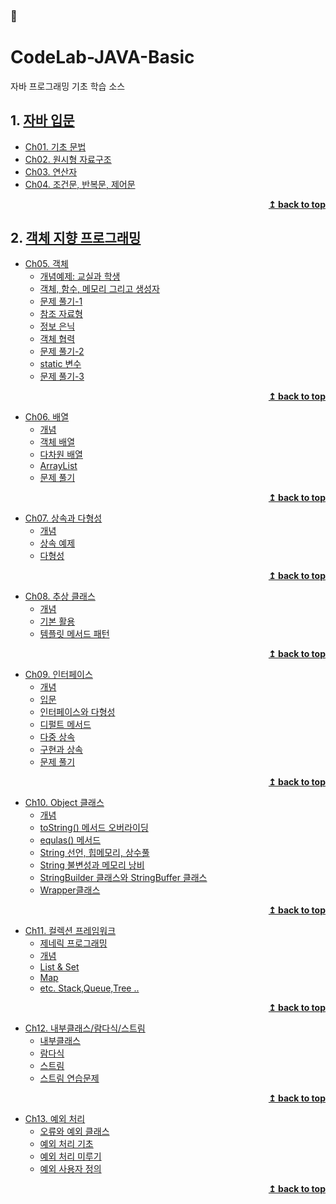 ### :open_book:

# CodeLab-JAVA-Basic
자바 프로그래밍 기초 학습 소스

## 1. [자바 입문](./01-NewJavaProject/src#자바-입문)

- [Ch01. 기초 문법](./01-NewJavaProject/src/ch01/hello#ch01-자바프로그램-입문)
- [Ch02. 원시형 자료구조](./01-NewJavaProject/src/ch02/data_type#ch02-기초-자료구조)
- [Ch03. 연산자](./01-NewJavaProject/src/ch03/operator)
- [Ch04. 조건문, 반복문, 제어문](./01-NewJavaProject/src/ch04/control_statement)

<div align="right"><b><a href="#open_book">↥ back to top</a></b></div>

## 2. [객체 지향 프로그래밍](./02-ObjectOrientedProgramming/src#객체-지향-프로그래밍)

- [Ch05. 객체](./02-ObjectOrientedProgramming/src/ch05/object#ch05객체)  
	- [개념예제: 교실과 학생](./02-ObjectOrientedProgramming/src/ch05/object/classpart/README.md#객체)  
	- [객체, 함수, 메모리 그리고 생성자](./02-ObjectOrientedProgramming/src/ch05/object/function/README.md#객체와-함수와-메모리)  
	- [문제 풀기-1](./02-ObjectOrientedProgramming/src/ch05/object/solveProblem1/README.md#문제-풀기)  
	- [참조 자료형](./02-ObjectOrientedProgramming/src/ch05/object/referenceDataType#L참조-자료형)  
	- [정보 은닉](./02-ObjectOrientedProgramming/src/ch05/object/hiding#정보-은닉)  
	- [객체 협력](./02-ObjectOrientedProgramming/src/ch05/object/cooperation#객체-협력)  
	- [문제 풀기-2](./02-ObjectOrientedProgramming/src/ch05/object/solveProblem2#문제-풀기-2)  
	- [static 변수](./02-ObjectOrientedProgramming/src/ch05/object/staticEx#static-변수)
	- [문제 풀기-3](./02-ObjectOrientedProgramming/src/ch05/object/solveProblem3#문제-풀기-3)  

<div align="right"><b><a href="#open_book">↥ back to top</a></b></div>

- [Ch06. 배열](./02-ObjectOrientedProgramming/src/ch06/array#ch06배열)  
	- [개념](./02-ObjectOrientedProgramming/src/ch06/array/intro/README.md#배열이란)  
	- [객체 배열](./02-ObjectOrientedProgramming/src/ch06/array/objectArray/README.md#객체-배열)  
	- [다차원 배열](./02-ObjectOrientedProgramming/src/ch06/array/multiArray/README.md#다차원-배열)  
	- [ArrayList](./02-ObjectOrientedProgramming/src/ch06/array/arrayList#ArrayList)  
	- [문제 풀기](./02-ObjectOrientedProgramming/src/ch06/array/solveProblem#문제-풀기)  

<div align="right"><b><a href="#open_book">↥ back to top</a></b></div>

- [Ch07. 상속과 다형성](./02-ObjectOrientedProgramming/src/ch07/inheritance#ch07상속과-다형성)  
  - [개념](./02-ObjectOrientedProgramming/src/ch07/inheritance/intro#상속이란)
  - [상속 예제](./02-ObjectOrientedProgramming/src/ch07/inheritance/exInheritance#-상속-예제 )
  - [다형성](./02-ObjectOrientedProgramming/src/ch07/inheritance/polymorphism#다형성polymorphism)

<div align="right"><b><a href="#open_book">↥ back to top</a></b></div>

- [Ch08. 추상 클래스](./02-ObjectOrientedProgramming/src/ch08/abstractClass#ch08추상-클래스)  
  - [개념](./02-ObjectOrientedProgramming/src/ch08/abstractClass/intro#추상클래스)
  - [기본 활용](./02-ObjectOrientedProgramming/src/ch08/abstractClass/example#추상클래스-기본-활용)
  - [템플릿 메서드 패턴](./02-ObjectOrientedProgramming/src/ch08/abstractClass/template#템플릿-메서드-패턴)

<div align="right"><b><a href="#open_book">↥ back to top</a></b></div>

- [Ch09. 인터페이스](./02-ObjectOrientedProgramming/src/ch09/interface_#ch09인터페이스)  
  - [개념](./02-ObjectOrientedProgramming/src/ch09/interface_/intro#인터페이스 )
  - [입문](./02-ObjectOrientedProgramming/src/ch09/interface_/exmaple#인터페이스-입문)
  - [인터페이스와 다형성](./02-ObjectOrientedProgramming/src/ch09/interface_/practice#인터페이스와-다형성)
  - [디펄트 메서드](./02-ObjectOrientedProgramming/src/ch09/interface_/exmaple2#디펄트-메서드)
  - [다중 상속](./02-ObjectOrientedProgramming/src/ch09/interface_/exmaple3#인터페이스-간의-다중-상속)
  - [구현과 상속](./02-ObjectOrientedProgramming/src/ch09/interface_/exmaple4#인터페이스-구현과-클래스-상속-함께-사용하기)
  - [문제 풀기](./02-ObjectOrientedProgramming/src/ch09/interface_/solveProblem#문제-풀기)

<div align="right"><b><a href="#open_book">↥ back to top</a></b></div>

- [Ch10. Object 클래스](./02-ObjectOrientedProgramming/src/ch10/objectClass#ch10object-class)  
  - [개념](./02-ObjectOrientedProgramming/src/ch10/objectClass#1-개념) 
  - [toString() 메서드 오버라이딩](./02-ObjectOrientedProgramming/src/ch10/objectClass#2-tostring-메서드-오버라이딩)
  - [equlas() 메서드](./02-ObjectOrientedProgramming/src/ch10/objectClass#3-equlas-메서드)
  - [String 선언, 힙메모리, 상수풀](./02-ObjectOrientedProgramming/src/ch10/objectClass#4-string-선언-힙메모리-상수풀)
  - [String 불변성과 메모리 낭비](./02-ObjectOrientedProgramming/src/ch10/objectClass#5-string-불변성과-메모리-낭비)
  - [StringBuilder 클래스와 StringBuffer 클래스](./02-ObjectOrientedProgramming/src/ch10/objectClass#6-stringbuilder-클래스와-stringbuffer-클래스)
  - [Wrapper클래스](./02-ObjectOrientedProgramming/src/ch10/objectClass#7-wrapper클래스--기본-자료형에-대한-클래스)

<div align="right"><b><a href="#open_book">↥ back to top</a></b></div>

- [Ch11. 컬렉션 프레임워크](./02-ObjectOrientedProgramming/src/ch11/collectionFramework#ch11컬렉션-프레임워크-collection-framework)  
  - [제네릭 프로그래밍](./02-ObjectOrientedProgramming/src/ch11/collectionFramework#1-제네릭-2프로그래밍)
  - [개념](./02-ObjectOrientedProgramming/src/ch11/collectionFramework#2-개념)
  - [List & Set](./02-ObjectOrientedProgramming/src/ch11/collectionFramework#Collection-Interface)
  - [Map](./02-ObjectOrientedProgramming/src/ch11/collectionFramework#Map-Interface)
  - [etc. Stack,Queue,Tree ..](./02-ObjectOrientedProgramming/src/ch11/collectionFramework#etc)

<div align="right"><b><a href="#open_book">↥ back to top</a></b></div>

- [Ch12. 내부클래스/람다식/스트림](./02-ObjectOrientedProgramming/src/ch12#ch12내부-클래스-람다식-스트림)  
	- [내부클래스](./02-ObjectOrientedProgramming/src/ch12#내부클래스)  
	- [람다식](./02-ObjectOrientedProgramming/src/ch12#람다식)  
	- [스트림](./02-ObjectOrientedProgramming/src/ch12#스트림stream)  
	- [스트림 연습문제](./02-ObjectOrientedProgramming/src/ch12#연습-문제)  
  
<div align="right"><b><a href="#open_book">↥ back to top</a></b></div>

- [Ch13. 예외 처리](./02-ObjectOrientedProgramming/src/ch13.errorHandling#ch13예외-처리)  
  - [오류와 예외 클래스](./02-ObjectOrientedProgramming/src/ch13.errorHandling#오류와-예외-클래스)  
  - [예외 처리 기초](./02-ObjectOrientedProgramming/src/ch13.errorHandling#예외-처리-기초)  
  - [예외 처리 미루기](./02-ObjectOrientedProgramming/src/ch13.errorHandling#예외-처리-미루기)  
  - [예외 사용자 정의](./02-ObjectOrientedProgramming/src/ch13.errorHandling#예외-사용-정의)

<div align="right"><b><a href="#open_book">↥ back to top</a></b></div>
